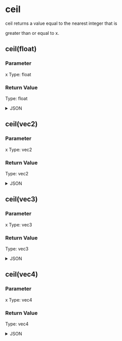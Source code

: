 # ceil


ceil returns a value equal to the nearest integer that is

greater than or equal to x.

## ceil(float)

### Parameter

x
  Type: float

### Return Value

  Type: float

<details><summary>JSON</summary>

```
{
  "Type": "ceil(float)",
  "Name": "ceil(float)",
  "Category": 1,
  "InputPins": [
    {
      "Connection": null,
      "Id": "x",
      "Type": "float"
    }
  ],
  "OutputPins": [
    {
      "Id": "",
      "Type": "float"
    }
  ]
}
```

</details>

## ceil(vec2)

### Parameter

x
  Type: vec2

### Return Value

  Type: vec2

<details><summary>JSON</summary>

```
{
  "Type": "ceil(vec2)",
  "Name": "ceil(vec2)",
  "Category": 1,
  "InputPins": [
    {
      "Connection": null,
      "Id": "x",
      "Type": "vec2"
    }
  ],
  "OutputPins": [
    {
      "Id": "",
      "Type": "vec2"
    }
  ]
}
```

</details>

## ceil(vec3)

### Parameter

x
  Type: vec3

### Return Value

  Type: vec3

<details><summary>JSON</summary>

```
{
  "Type": "ceil(vec3)",
  "Name": "ceil(vec3)",
  "Category": 1,
  "InputPins": [
    {
      "Connection": null,
      "Id": "x",
      "Type": "vec3"
    }
  ],
  "OutputPins": [
    {
      "Id": "",
      "Type": "vec3"
    }
  ]
}
```

</details>

## ceil(vec4)

### Parameter

x
  Type: vec4

### Return Value

  Type: vec4

<details><summary>JSON</summary>

```
{
  "Type": "ceil(vec4)",
  "Name": "ceil(vec4)",
  "Category": 1,
  "InputPins": [
    {
      "Connection": null,
      "Id": "x",
      "Type": "vec4"
    }
  ],
  "OutputPins": [
    {
      "Id": "",
      "Type": "vec4"
    }
  ]
}
```

</details>


